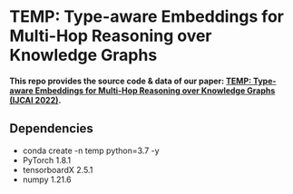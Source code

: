 # TEMP: Type-aware Embeddings for Multi-Hop Reasoning over Knowledge Graphs
#### This repo provides the source code & data of our paper: [TEMP: Type-aware Embeddings for Multi-Hop Reasoning over Knowledge Graphs (IJCAI 2022)](https://arxiv.org/pdf/2205.00782.pdf).
## Dependencies
* conda create -n temp python=3.7 -y
* PyTorch 1.8.1
* tensorboardX 2.5.1
* numpy 1.21.6
